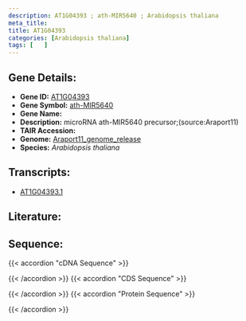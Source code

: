 ```yaml
---
description: AT1G04393 ; ath-MIR5640 ; Arabidopsis thaliana
meta_title:
title: AT1G04393
categories: [Arabidopsis thaliana]
tags: [   ]
---
```


## Gene Details:
- **Gene ID:** [AT1G04393](https://www.arabidopsis.org/locus?name=AT1G04393)
- **Gene Symbol:** <u>ath-MIR5640</u>
- **Gene Name:** 
- **Description:**   microRNA ath-MIR5640 precursor;(source:Araport11)
- **TAIR Accession:** 
- **Genome:** [Araport11_genome_release](https://www.arabidopsis.org/download/list?dir=Genes%2FAraport11_genome_release)
- **Species:** *Arabidopsis thaliana*

## Transcripts:
   -  [AT1G04393.1](https://www.arabidopsis.org/gene?name=AT1G04393.1)
## Literature:
## Sequence:
{{< accordion "cDNA Sequence" >}}

{{< /accordion >}}
{{< accordion "CDS Sequence" >}}

{{< /accordion >}}
{{< accordion "Protein Sequence" >}}

{{< /accordion >}}
